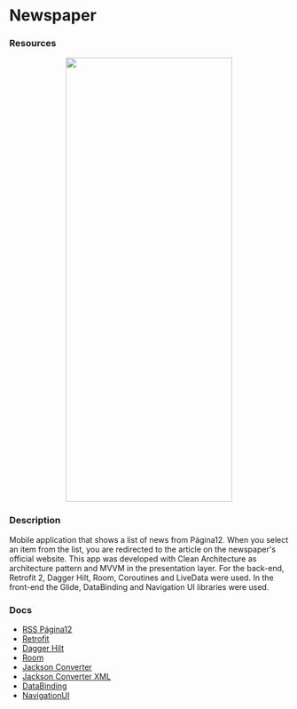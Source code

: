 # Newspaper

### Resources
<p align = "center">
    <img src="https://github.com/djorges/Retrofit/blob/master/app/src/main/res/drawable/recording.gif"  width="300" height="800" />
</p>

### Description
Mobile application that shows a list of news from Página12. When you select an item from the list, you are redirected to the article on the newspaper's official website. This app was developed with Clean Architecture as architecture pattern and MVVM in the presentation layer. For the back-end, Retrofit 2, Dagger Hilt, Room, Coroutines and LiveData were used.
In the front-end the Glide, DataBinding and Navigation UI libraries were used.

### Docs
  * [RSS Página12](https://www.pagina12.com.ar/rss/)
  * [Retrofit](https://square.github.io/retrofit/)
  * [Dagger Hilt](https://developer.android.com/training/dependency-injection/hilt-android?hl=es-419#java)
  * [Room](https://developer.android.com/training/data-storage/room?hl=es-419)
  * [Jackson Converter](https://github.com/FasterXML/jackson)
  * [Jackson Converter XML](https://github.com/FasterXML/jackson-dataformat-xml)
  * [DataBinding](https://developer.android.com/topic/libraries/data-binding)
  * [NavigationUI](https://developer.android.com/guide/navigation/navigation-ui)